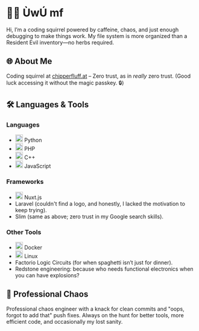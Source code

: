 # 🏳️‍⚧️ ÙwÚ mf  
Hi, I’m a coding squirrel powered by caffeine, chaos, and just enough debugging to make things work. My file system is more organized than a Resident Evil inventory—no herbs required.

## 🌐 About Me  
Coding squirrel at [chipperfluff.at](https://chipperfluff.at) – Zero trust, as in *really* zero trust. (Good luck accessing it without the magic passkey. 🔒)

## 🛠️ Languages & Tools  
### **Languages**  
- <img src="https://cdn.jsdelivr.net/gh/devicons/devicon/icons/python/python-original.svg" alt="Python" width="20"/> Python  
- <img src="https://cdn.jsdelivr.net/gh/devicons/devicon/icons/php/php-original.svg" alt="PHP" width="20"/> PHP  
- <img src="https://cdn.jsdelivr.net/gh/devicons/devicon/icons/cplusplus/cplusplus-original.svg" alt="C++" width="20"/> C++  
- <img src="https://cdn.jsdelivr.net/gh/devicons/devicon/icons/javascript/javascript-original.svg" alt="JavaScript" width="20"/> JavaScript  

### **Frameworks**  
- <img src="https://cdn.jsdelivr.net/gh/devicons/devicon/icons/nuxtjs/nuxtjs-original.svg" alt="Nuxt.js" width="20"/> Nuxt.js  
- Laravel (couldn't find a logo, and honestly, I lacked the motivation to keep trying).  
- Slim (same as above; zero trust in my Google search skills).  

### **Other Tools**  
- <img src="https://cdn.jsdelivr.net/gh/devicons/devicon/icons/docker/docker-original.svg" alt="Docker" width="20"/> Docker  
- <img src="https://cdn.jsdelivr.net/gh/devicons/devicon/icons/linux/linux-original.svg" alt="Linux" width="20"/> Linux  
- Factorio Logic Circuits (for when spaghetti isn’t just for dinner).  
- Redstone engineering: because who needs functional electronics when you can have explosions?

## 🚀 Professional Chaos  
Professional chaos engineer with a knack for clean commits and "oops, forgot to add that" push fixes. Always on the hunt for better tools, more efficient code, and occasionally my lost sanity.  
